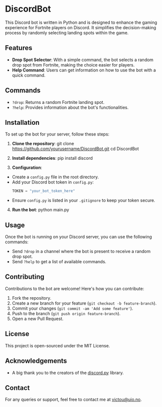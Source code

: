 # DiscordBot

This Discord bot is written in Python and is designed to enhance the gaming experience for Fortnite players on Discord. It simplifies the decision-making process by randomly selecting landing spots within the game.

## Features

- **Drop Spot Selector**: With a simple command, the bot selects a random drop spot from Fortnite, making the choice easier for players.
- **Help Command**: Users can get information on how to use the bot with a quick command.

## Commands

- `?drop`: Returns a random Fortnite landing spot.
- `?help`: Provides information about the bot's functionalities.

## Installation

To set up the bot for your server, follow these steps:

1. **Clone the repository**:
git clone https://github.com/yourusername/DiscordBot.git
cd DiscordBot

2. **Install dependencies**:
pip install discord


3. **Configuration**:
- Create a `config.py` file in the root directory.
- Add your Discord bot token in `config.py`:
  ```python
  TOKEN = "your_bot_token_here"
  ```
- Ensure `config.py` is listed in your `.gitignore` to keep your token secure.

4. **Run the bot**:
python main.py


## Usage

Once the bot is running on your Discord server, you can use the following commands:

- Send `?drop` in a channel where the bot is present to receive a random drop spot.
- Send `?help` to get a list of available commands.

## Contributing

Contributions to the bot are welcome! Here's how you can contribute:

1. Fork the repository.
2. Create a new branch for your feature (`git checkout -b feature-branch`).
3. Commit your changes (`git commit -am 'Add some feature'`).
4. Push to the branch (`git push origin feature-branch`).
5. Open a new Pull Request.

## License

This project is open-sourced under the MIT License.

## Acknowledgements

- A big thank you to the creators of the [discord.py](https://github.com/Rapptz/discord.py) library.

## Contact

For any queries or support, feel free to contact me at [victou@uio.no](mailto:victou@uio.no).


